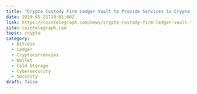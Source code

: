 ```yaml
---
title: "Crypto Custody Firm Ledger Vault to Provide Services to Crypto Broker Voyager Digital"
date: 2019-05-21T19:01:00Z
link: https://cointelegraph.com/news/crypto-custody-firm-ledger-vault-to-provide-services-to-crypto-broker-voyager-digital?utm_medium=RSS&utm_source=hune
site: cointelegraph.com
topic: crypto
category:
  - Bitcoin
  - Ledger
  - Cryptocurrencies
  - Wallet
  - Cold Storage
  - Cybersecurity
  - Security
draft: false
---
```

